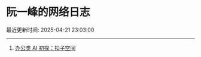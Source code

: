 # 阮一峰的网络日志

最近更新时间: 2025-04-21 23:03:00

--- 
1. [办公类 AI 初探：扣子空间](http://www.ruanyifeng.com/blog/2025/04/coze-space.html) 
